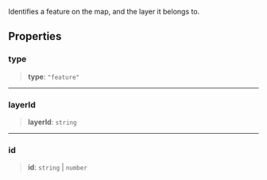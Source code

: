 Identifies a feature on the map, and the layer it belongs to.

## Properties

### type

> **type**: `"feature"`

***

### layerId

> **layerId**: `string`

***

### id

> **id**: `string` | `number`
